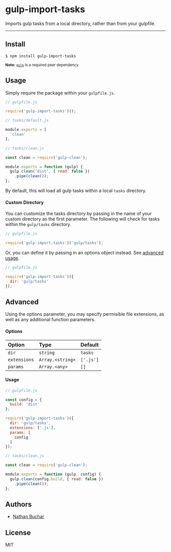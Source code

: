 gulp-import-tasks
=================

Imports gulp tasks from a local directory, rather than from your gulpfile.



***



Install
-------

```
$ npm install gulp-import-tasks
```

<small>**Note:** [`gulp`][gulp] is a required peer dependency.</small>


Usage
-----------

Simply require the package within your `gulpfile.js`.

```js
// gulpfile.js

require('gulp-import-tasks')();
```

```js
// tasks/default.js

module.exports = [
  'clean'
];
```

```js
// tasks/clean.js

const clean = require('gulp-clean');

module.exports = function (gulp) {
  gulp.clean('dist', { read: false })
    .pipe(clean());
};
```

By default, this will load all gulp tasks within a local `tasks` directory.


#### Custom Directory

You can customize the tasks directory by passing in the name of your custom directory as the first parameter. The following will check for tasks within the `gulp/tasks` directory.

```js
// gulpfile.js

require('gulp-import-tasks')('gulp/tasks');
```

Or, you can define it by passing in an options object instead. See [advanced usage](#advanced).

```js
// gulpfile.js

require('gulp-import-tasks')({
  dir: 'gulp/tasks'
});
```


Advanced
--------

Using the options parameter, you may specify permisible file extensions, as well as any additional function parameters.

#### Options

| Option       | Type             | Default   |
|:-------------|:-----------------|:----------|
| `dir`        | `string`         | `tasks`   |
| `extensions` | `Array.<string>` | `['.js']` |
| `params`     | `Array.<any>`    | `[]`      |


#### Usage

```js
// gulpfile.js

const config = {
  build: 'dist'
};

require('gulp-import-tasks')({
  dir: 'gulp/tasks',
  extensions: ['.js'],
  params: [
    config
  ]
});
```

```js
// tasks/clean.js

const clean = require('gulp-clean');

module.exports = function (gulp, config) {
  gulp.clean(config.build, { read: false })
    .pipe(clean());
};
```


Authors
-------
* [Nathan Buchar]


License
-------
MIT




[Nathan Buchar]: mailto:hello@nathanbuchar.com
[gulp]: https://npmjs.com/package/gulp

